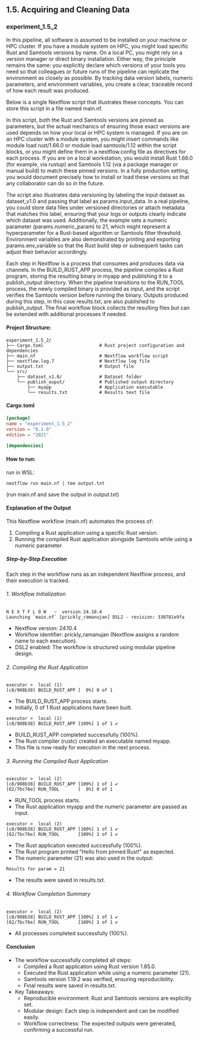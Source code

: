 ## 1.5. Acquiring and Cleaning Data

### experiment_1.5_2

In this pipeline, all software is assumed to be installed on your machine or HPC cluster. If you have a module system on HPC, you might load specific Rust and Samtools versions by name. On a local PC, you might rely on a version manager or direct binary installation. Either way, the principle remains the same: you explicitly declare which versions of your tools you need so that colleagues or future runs of the pipeline can replicate the environment as closely as possible. By tracking data version labels, numeric parameters, and environment variables, you create a clear, traceable record of how each result was produced.

Below is a single Nextflow script that illustrates these concepts. You can store this script in a file named main.nf.

In this script, both the Rust and Samtools versions are pinned as parameters, but the actual mechanics of ensuring those exact versions are used depends on how your local or HPC system is managed. If you are on an HPC cluster with a module system, you might insert commands like module load rust/1.66.0 or module load samtools/1.12 within the script blocks, or you might define them in a nextflow.config file as directives for each process. If you are on a local workstation, you would install Rust 1.66.0 (for example, via rustup) and Samtools 1.12 (via a package manager or manual build) to match these pinned versions. In a fully production setting, you would document precisely how to install or load these versions so that any collaborator can do so in the future.

The script also illustrates data versioning by labeling the input dataset as dataset_v1.0 and passing that label as params.input_data. In a real pipeline, you could store data files under versioned directories or attach metadata that matches this label, ensuring that your logs or outputs clearly indicate which dataset was used. Additionally, the example sets a numeric parameter (params.numeric_param) to 21, which might represent a hyperparameter for a Rust-based algorithm or Samtools filter threshold. Environment variables are also demonstrated by printing and exporting params.env_variable so that the Rust build step or subsequent tasks can adjust their behavior accordingly.

Each step in Nextflow is a process that consumes and produces data via channels. In the BUILD_RUST_APP process, the pipeline compiles a Rust program, storing the resulting binary in myapp and publishing it to a publish_output directory. When the pipeline transitions to the RUN_TOOL process, the newly compiled binary is provided as input, and the script verifies the Samtools version before running the binary. Outputs produced during this step, in this case results.txt, are also published to publish_output. The final workflow block collects the resulting files but can be extended with additional processes if needed.

#### Project Structure:

```plaintext
experiment_1.5_2/
├── Cargo.toml                     # Rust project configuration and dependencies
├── main.nf                        # Nextflow workflow script
├── nextflow.log.7                 # Nextflow log file
├── output.txt                     # Output file
└── src/
    ├── dataset_v1.0/              # Dataset folder
    └── publish_ouput/             # Published output directory
        ├── myapp                  # Application executable
        └── results.txt            # Results text file
```

#### Cargo.toml

```toml
[package]
name = "experiment_1.5_2"
version = "0.1.0"
edition = "2021"

[dependencies]

```

#### How to run:

run in WSL:

```wsl
nextflow run main.nf | tee output.txt
```

(run main.nf and save the output in output.txt)
  

#### Explanation of the Output

This Nextflow workflow (main.nf) automates the process of:
1. Compiling a Rust application using a specific Rust version.
2. Running the compiled Rust application alongside Samtools while using a numeric parameter.

##### Step-by-Step Execution

Each step in the workflow runs as an independent Nextflow process, and their execution is tracked.

###### 1. Workflow Initialization

```nextflow
N E X T F L O W   ~  version 24.10.4
Launching `main.nf` [prickly_ramanujan] DSL2 - revision: 330781e9fa
```

* Nextflow version: 24.10.4
* Workflow identifier: prickly_ramanujan (Nextflow assigns a random name to each execution).
* DSL2 enabled: The workflow is structured using modular pipeline design.
  
###### 2. Compiling the Rust Application

```nextflow
executor >  local (1)
[c8/908b38] BUILD_RUST_APP [  0%] 0 of 1
```

* The BUILD_RUST_APP process starts.
* Initially, 0 of 1 Rust applications have been built.

```nextflow
executor >  local (1)
[c8/908b38] BUILD_RUST_APP [100%] 1 of 1 ✔
```

* BUILD_RUST_APP completed successfully (100%).
* The Rust compiler (rustc) created an executable named myapp.
* This file is now ready for execution in the next process.

###### 3. Running the Compiled Rust Application

```nextflow
executor >  local (2)
[c8/908b38] BUILD_RUST_APP [100%] 1 of 1 ✔
[62/7bc76e] RUN_TOOL       [  0%] 0 of 1
```

* RUN_TOOL process starts.
* The Rust application myapp and the numeric parameter are passed as input.

```nextflow
executor >  local (2)
[c8/908b38] BUILD_RUST_APP [100%] 1 of 1 ✔
[62/7bc76e] RUN_TOOL       [100%] 1 of 1 ✔
```

* The Rust application executed successfully (100%).
* The Rust program printed "Hello from pinned Rust!" as expected.
* The numeric parameter (21) was also used in the output:

```nextflow
Results for param = 21
```

* The results were saved in results.txt.

###### 4. Workflow Completion Summary

```nextflow
executor >  local (2)
[c8/908b38] BUILD_RUST_APP [100%] 1 of 1 ✔
[62/7bc76e] RUN_TOOL       [100%] 1 of 1 ✔
```

* All processes completed successfully (100%).

#### Conclusion

* The workflow successfully completed all steps:
  * Compiled a Rust application using Rust version 1.85.0.
  * Executed the Rust application while using a numeric parameter (21).
  * Samtools version 1.19.2 was verified, ensuring reproducibility.
  * Final results were saved in results.txt.
* Key Takeaways:
  * Reproducible environment: Rust and Samtools versions are explicitly set.
  * Modular design: Each step is independent and can be modified easily.
  * Workflow correctness: The expected outputs were generated, confirming a successful run. 









